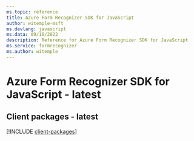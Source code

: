 ```yaml
---
ms.topic: reference
title: Azure Form Recognizer SDK for JavaScript
author: witemple-msft
ms.devlang: javascript
ms.data: 09/16/2022
description: Reference for Azure Form Recognizer SDK for JavaScript
ms.service: formrecognizer
ms.author: witemple
---
```

# Azure Form Recognizer SDK for JavaScript - latest

## Client packages - latest
[!INCLUDE [client-packages](form-recognizer-client-index.md)]
